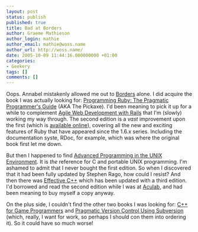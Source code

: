 ```yaml
---
layout: post
status: publish
published: true
title: Bad at Borders
author: Graeme Mathieson
author_login: mathie
author_email: mathie@woss.name
author_url: http://woss.name/
date: 2005-10-09 11:44:16.000000000 +01:00
categories:
- Geekery
tags: []
comments: []
---
```

Oops.  Annabel mistakenly allowed me out to <a href="http://www.bordersstores.co.uk/">Borders</a> alone.  I did acquire the book I was actually looking for: <a href="http://www.amazon.co.uk/exec/obidos/ASIN/0974514055/mathieoftheen-21">Programming Ruby: The Pragmatic Programmer's Guide</a> (AKA The Pickaxe).  I'd been meaning to pick it up for a while to complement <a href="http://www.amazon.co.uk/exec/obidos/ASIN/097669400X/mathieoftheen-21">Agile Web Development with Rails</a> that I'm (slowly) working my way through.  The second edition is a <em>vast</em> improvement upon the first (which is <a href="http://phrogz.net/ProgrammingRuby/">available online</a>), covering all the new and exciting features of Ruby that have appeared since the 1.6.x series.  Including the documentation syste, RDoc, for example, which was where the original book first let me down.

But then I happened to find <a href="http://www.amazon.co.uk/exec/obidos/ASIN/0201433079/mathieoftheen-21">Advanced Programming in the UNIX Environment</a>.  It is <em>the</em> reference for C and portable UNIX programming.  I'm ashamed to admit that I never bought the first edition.  So when I discovered that it had been fully updated by Stephen Rago, how could I resist?  And then there was <a href="http://www.amazon.co.uk/exec/obidos/ASIN/0321334876/mathieoftheen-21">Effective C++</a> which has been updated with a third edition.  I'd borrowed and read the second edition while I was at <a href="http://www.aculab.com/">Aculab</a>, and had been meaning to buy myself a copy anyway.

On the plus side, I couldn't find the other two books I was looking for: <a href="http://www.amazon.co.uk/exec/obidos/ASIN/1584502274/mathieoftheen-21">C++ for Game Programmers</a> and <a href="http://www.amazon.co.uk/exec/obidos/ASIN/0974514063/mathieoftheen-21">Pragmatic Version Control Using Subversion</a> (which, really, I want for work, so perhaps I should con them into ordering it).  So it could have so much worse!
